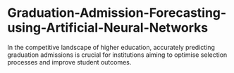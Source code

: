 # Graduation-Admission-Forecasting-using-Artificial-Neural-Networks
In the competitive landscape of higher education, accurately predicting graduation admissions is crucial for institutions aiming to optimise  selection processes and improve student outcomes.
